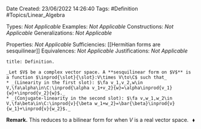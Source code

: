<div class="topSpace"></div>

Date Created: 23/06/2022 14:26:40
Tags: #Definition #Topics/Linear_Algebra

Types: _Not Applicable_
Examples: _Not Applicable_
Constructions: _Not Applicable_
Generalizations: _Not Applicable_

Properties: _Not Applicable_
Sufficiencies: [[Hermitian forms are sesquilinear]]
Equivalences: _Not Applicable_
Justifications: _Not Applicable_

``` ad-Definition
title: Definition.

_Let $V$ be a complex vector space. A **sesquilinear form on $V$** is a function $\inprod{\slot}{\slot}:V\times V\to\C$ such that_
* _(Linearity in the first slot): $\fa v_1,v_2,w\in V,\fa\alpha\in\C:\inprod{\alpha v_1+v_2}{w}=\alpha\inprod{v_1}{w}+\inprod{v_2}{w}$._
* _(Conjugate-linearity in the second slot): $\fa v,w_1,w_2\in V,\fa\beta\in\C:\inprod{v}{\beta w_1+w_2}=\bar{\beta}\inprod{v}{w_1}+\inprod{v}{w_2}$._

```

**Remark.** This reduces to a bilinear form for when $V$ is a real vector space.<span style="float:right;">$\blacklozenge$</span>
